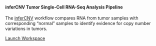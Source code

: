 #### inferCNV Tumor Single-Cell RNA-Seq Analysis Pipeline

The [inferCNV](https://github.com/broadinstitute/inferCNV) workflow compares RNA from tumor samples with corresponding “normal” samples to identify evidence for copy number variations in tumors.

<go-arrow>[Launch Workspace](https://anvil.terra.bio/#workspaces/help-gatk/InferCNV_SCP_scRNA-seq)</go-arrow>
